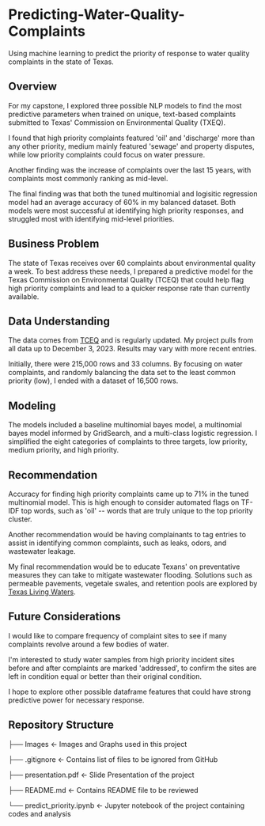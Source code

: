 # Predicting-Water-Quality-Complaints
Using machine learning to predict the priority of response to water quality complaints in the state of Texas.
## Overview
For my capstone, I explored three possible NLP models to find the most predictive parameters when trained on unique, text-based complaints submitted to Texas' Commission on Environmental Quality (TXEQ). 

I found that high priority complaints featured 'oil' and 'discharge' more than any other priority, medium mainly featured 'sewage' and property disputes, while low priority complaints could focus on water pressure.

Another finding was the increase of complaints over the last 15 years, with complaints most commonly ranking as mid-level. 

The final finding was that both the tuned multinomial and logisitic regression model had an average accuracy of 60% in my balanced dataset. Both models were most successful at identifying high priority responses, and struggled most with identifying mid-level priorities. 

## Business Problem
The state of Texas receives over 60 complaints about environmental quality a week. To best address these needs, I prepared a predictive model for the Texas Commission on Environmental Quality (TCEQ) that could help flag high priority complaints and lead to a quicker response rate than currently available.

## Data Understanding
The data comes from [TCEQ](https://data.texas.gov/dataset/Texas-Commission-on-Environmental-Quality-Complain/pryk-dxta/about_data) and is regularly updated. My project pulls from all data up to December 3, 2023. Results may vary with more recent entries. 

Initially, there were 215,000 rows and 33 columns. By focusing on water complaints, and randomly balancing the data set to the least common priority (low), I ended with a dataset of 16,500 rows. 


## Modeling
The models included a baseline multinomial bayes model, a multinomial bayes model informed by GridSearch, and a multi-class logistic regression. I simplified the eight categories of complaints to three targets, low priority, medium priority, and high priority. 

## Recommendation
Accuracy for finding high priority complaints came up to 71% in the tuned multinomial model. This is high enough to consider automated flags on TF-IDF top words, such as 'oil' -- words that are truly unique to the top priority cluster.

Another recommendation would be having complainants to tag entries to assist in identifying common complaints, such as leaks, odors, and wastewater leakage.

My final recommendation would be to educate Texans' on preventative measures they can take to mitigate wastewater flooding. Solutions such as permeable pavements, vegetale swales, and retention pools are explored by [Texas Living Waters](https://texaslivingwaters.org/projects/nature-based-solutions/).

## Future Considerations
I would like to compare frequency of complaint sites to see if many complaints revolve around a few bodies of water. 

I'm interested to study water samples from high priority incident sites before and after complaints are marked 'addressed', to confirm the sites are left in condition equal or better than their original condition.

I hope to explore other possible dataframe features that could have strong predictive power for necessary response.

## Repository Structure

├── Images <- Images and Graphs used in this project

├── .gitignore <- Contains list of files to be ignored from GitHub 

├── presentation.pdf <- Slide Presentation of the project 

├── README.md <- Contains README file to be reviewed

└── predict_priority.ipynb <- Jupyter notebook of the project containing codes and analysis
